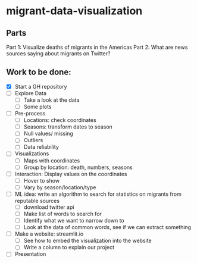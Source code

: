 # migrant-data-visualization

## Parts 
Part 1: Visualize deaths of migrants in the Americas
Part 2: What are news sources saying about migrants on Twitter?

##  Work to be done:
- [x] Start a GH repository
- [ ] Explore Data
    - [ ] Take a look at the data 
    - [ ] Some plots
- [ ] Pre-process
    - [ ] Locations: check coordinates
    - [ ] Seasons: transform dates to season 
    - [ ] Null values/ missing
    - [ ] Outliers 
    - [ ] Data reliability
- [ ] Visualizations
    - [ ] Maps with coordinates
    - [ ] Group by location: death, numbers, seasons
- [ ] Interaction: Display values on the coordinates
    - [ ] Hover to show 
    - [ ] Vary by season/location/type 
- [ ] ML idea: write an algorithm to search for statistics on migrants from reputable sources
    - [ ] download twitter api
    - [ ] Make list of words to search for
    - [ ] Identify what we want to narrow down to 
    - [ ] Look at the data of common words, see if we can extract something
- [ ] Make a website: streamlit.io
    - [ ] See how to embed the visualization into the website
    - [ ] Write a column to explain our project 
- [ ] Presentation 
